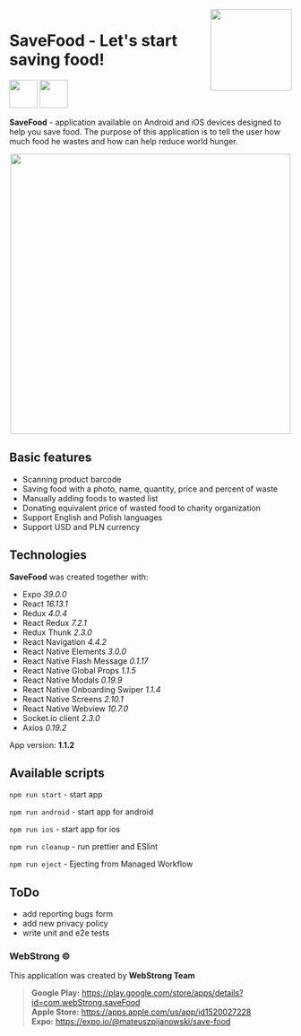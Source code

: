 <img align="right" width="145px" src="https://webstrong.pl/assets/SaveFood/icon-transparent.png" alt="">

# SaveFood - Let's start saving food!

<a href="https://play.google.com/store/apps/details?id=com.webStrong.saveFood" target="_blank"><img src="https://webstrong.pl/assets/templates/google_play_en.png" height="50"/></a>
<a href="https://apps.apple.com/us/app/id1520027228" target="_blank"><img src="https://webstrong.pl/assets/templates/app_store_en.png" height="50"/></a>

**SaveFood** - application available on Android and iOS devices designed to help you save food. The purpose of this application is to tell the user how much food he wastes and how can help reduce world hunger.

<p align="center"><img src="https://webstrong.pl/assets/SaveFood/promo-banners/en/sf-promo.png" width="500px" /></p>

## Basic features

- Scanning product barcode
- Saving food with a photo, name, quantity, price and percent of waste
- Manually adding foods to wasted list
- Donating equivalent price of wasted food to charity organization
- Support English and Polish languages
- Support USD and PLN currency

## Technologies

**SaveFood** was created together with:

- Expo <i>39.0.0</i>
- React <i>16.13.1</i>
- Redux <i>4.0.4</i>
- React Redux <i>7.2.1</i>
- Redux Thunk <i>2.3.0</i>
- React Navigation <i>4.4.2</i>
- React Native Elements <i>3.0.0</i>
- React Native Flash Message <i>0.1.17</i>
- React Native Global Props <i>1.1.5</i>
- React Native Modals <i>0.19.9</i>
- React Native Onboarding Swiper <i>1.1.4</i>
- React Native Screens <i>2.10.1</i>
- React Native Webview <i>10.7.0</i>
- Socket.io client <i>2.3.0</i>
- Axios <i>0.19.2</i>

<p>App version: <b>1.1.2</b></p>

## Available scripts

`npm run start` - start app

`npm run android` - start app for android

`npm run ios` - start app for ios

`npm run cleanup` - run prettier and ESlint

`npm run eject` - Ejecting from Managed Workflow

## ToDo

- add reporting bugs form
- add new privacy policy
- write unit and e2e tests

### WebStrong &copy;

This application was created by **WebStrong Team** <br />

> **Google Play:** https://play.google.com/store/apps/details?id=com.webStrong.saveFood <br /> **Apple Store:** https://apps.apple.com/us/app/id1520027228 <br /> **Expo:** https://expo.io/@mateuszpijanowski/save-food
